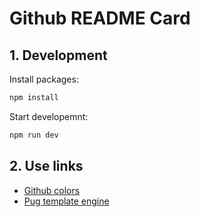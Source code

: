 # Github README Card

## 1. Development

Install packages:

```bash
npm install
```

Start developemnt:

```bash
npm run dev
```

## 2. Use links

- [Github colors](https://github.com/ozh/github-colors)
- [Pug template engine](https://github.com/pugjs/pug)
